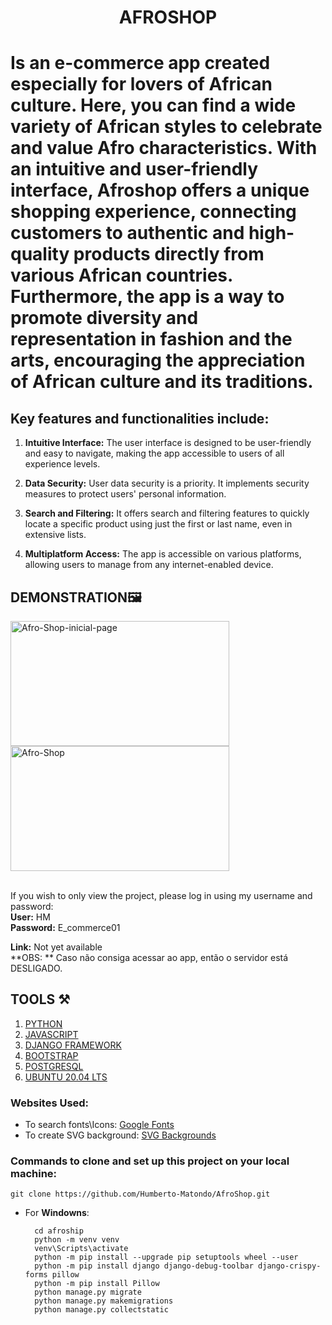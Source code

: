 <h1 align="center">AFROSHOP<h1>
  Is an e-commerce app created especially for lovers of African culture. Here, you can find a wide variety of African styles to celebrate and value Afro characteristics. With an intuitive and user-friendly interface, Afroshop offers a unique shopping experience, connecting customers 
  to authentic and high-quality products directly from various African countries. Furthermore, the app is a way to promote diversity and representation in fashion and the arts, encouraging the appreciation of African culture and its traditions.

<h2>Key features and functionalities include:</h2>

1. **Intuitive Interface:** The user interface is designed to be user-friendly and easy to navigate, making the app accessible to users of all experience levels.

2. **Data Security:** User data security is a priority. It implements security measures to protect users' personal information.

3. **Search and Filtering:** It offers search and filtering features to quickly locate a specific product using just the first or last name, even in extensive lists.

4. **Multiplatform Access:** The app is accessible on various platforms, allowing users to manage from any internet-enabled device.

<h2>DEMONSTRATION🖼️</h2>

  <div>
    <img src="https://i.ibb.co/KDLbTns/Afro-Shop2.png" alt="Afro-Shop-inicial-page" width="350" height="200"/>
    <img src="https://i.ibb.co/djfCCcS/Afro-Shop1.png" alt="Afro-Shop"  width="350" height="200" />
  </div>
  
  <br>
  
  If you wish to only view the project, please log in using my username and password:<br/>
  **User:** HM <br/>
  **Password:** E_commerce01

  **Link:** Not yet available <br/>
  **OBS: ** Caso não consiga acessar ao app, então o servidor está DESLIGADO.

    
  <h2>TOOLS ⚒️</h2>
  
  1. <a href="https://www.python.org">PYTHON</a>
  3. <a href="https://www.javascript.com">JAVASCRIPT</a>
  4. <a href="https://www.djangoproject.com">DJANGO FRAMEWORK</a>
  5. <a href="https://getbootstrap.com">BOOTSTRAP</a>
  6. <a href="https://www.postgresql.org">POSTGRESQL</a>
  7. <a href="https://releases.ubuntu.com/focal/">UBUNTU 20.04 LTS</a>


  <h3>Websites Used:</h3>

  - To search fonts\Icons: <a href="https://fonts.google.com">Google Fonts</a>
  - To create SVG background: <a href="https://www.svgbackgrounds.com">SVG Backgrounds</a>

  <h3>Commands to clone and set up this project on your local machine:</h3>

    git clone https://github.com/Humberto-Matondo/AfroShop.git
  
  - For **Windowns**:
    
          cd afroship
          python -m venv venv
          venv\Scripts\activate
          python -m pip install --upgrade pip setuptools wheel --user
          python -m pip install django django-debug-toolbar django-crispy-forms pillow
          python -m pip install Pillow  
          python manage.py migrate
          python manage.py makemigrations
          python manage.py collectstatic
 

  
